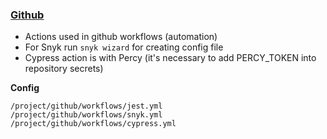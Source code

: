 ### [Github](https://github.com)

-   Actions used in github workflows (automation)
-   For Snyk run `snyk wizard` for creating config file
-   Cypress action is with Percy (it's necessary to add PERCY_TOKEN into repository secrets)

**Config**

    /project/github/workflows/jest.yml
    /project/github/workflows/snyk.yml
    /project/github/workflows/cypress.yml
